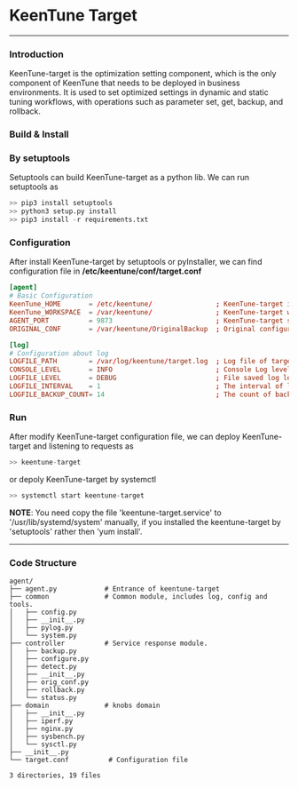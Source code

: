 # KeenTune Target  
---  

### Introduction
KeenTune-target is the optimization setting component, which is the only component of KeenTune that needs to be deployed in business environments. It is used to set optimized settings in dynamic and static tuning workflows, with operations such as parameter set, get, backup, and rollback.

### Build & Install
### By setuptools
Setuptools can build KeenTune-target as a python lib. We can run setuptools as  
```s
>> pip3 install setuptools
>> python3 setup.py install
>> pip3 install -r requirements.txt
```

### Configuration
After install KeenTune-target by setuptools or pyInstaller, we can find configuration file in **/etc/keentune/conf/target.conf**
```conf
[agent]
# Basic Configuration
KeenTune_HOME       = /etc/keentune/                ; KeenTune-target install path.
KeenTune_WORKSPACE  = /var/keentune/                ; KeenTune-target workspace.
AGENT_PORT          = 9873                          ; KeenTune-target service port
ORIGINAL_CONF       = /var/keentune/OriginalBackup  ; Original configuration backup path.

[log]
# Configuration about log
LOGFILE_PATH        = /var/log/keentune/target.log  ; Log file of target
CONSOLE_LEVEL       = INFO                          ; Console Log level
LOGFILE_LEVEL       = DEBUG                         ; File saved log level
LOGFILE_INTERVAL    = 1                             ; The interval of log file replacing
LOGFILE_BACKUP_COUNT= 14                            ; The count of backup log file  
```

### Run
After modify KeenTune-target configuration file, we can deploy KeenTune-target and listening to requests as 
```s
>> keentune-target
```
or depoly KeenTune-target by systemctl  
```s
>> systemctl start keentune-target
```
**NOTE**: You need copy the file 'keentune-target.service' to '/usr/lib/systemd/system' manually, if you installed the keentune-target by 'setuptools' rather then 'yum install'.  

---   
### Code Structure
```
agent/
├── agent.py            # Entrance of keentune-target
├── common              # Common module, includes log, config and tools.
│   ├── config.py
│   ├── __init__.py
│   ├── pylog.py
│   └── system.py
├── controller          # Service response module.
│   ├── backup.py
│   ├── configure.py
│   ├── detect.py
│   ├── __init__.py
│   ├── orig_conf.py
│   ├── rollback.py
│   └── status.py
├── domain              # knobs domain
│   ├── __init__.py
│   ├── iperf.py
│   ├── nginx.py
│   ├── sysbench.py
│   └── sysctl.py
├── __init__.py
└── target.conf          # Configuration file

3 directories, 19 files
```